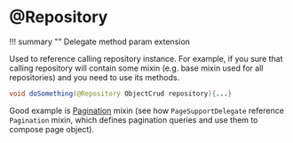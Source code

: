 # @Repository

!!! summary ""
    Delegate method param extension

Used to reference calling repository instance. 
For example, if you sure that calling repository will contain some mixin (e.g. base mixin used for all repositories) and you need to use its methods.

```java
void doSomething(@Repository ObjectCrud repository){...}
```

Good example is [Pagination](../../mixin/pagination.md) mixin (see how `PageSupportDelegate` reference `Pagination` mixin, which defines pagination queries and use them to compose page object).

